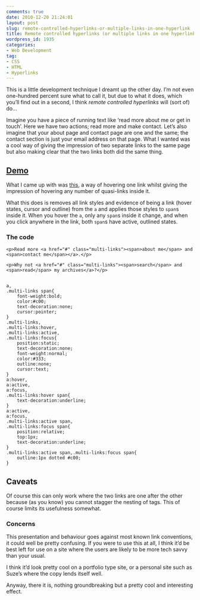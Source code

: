 ```yaml
---
comments: true
date: 2010-12-20 21:24:01
layout: post
slug: remote-controlled-hyperlinks-or-multiple-links-in-one-hyperlink
title: Remote controlled hyperlinks (or multiple links in one hyperlink)
wordpress_id: 1935
categories:
- Web Development
tag:
- CSS
- HTML
- Hyperlinks
---
```


This is a little development technique I dreamt up the other day. I’m not even one-hundred percent sure what to call it, but due to what it does, which you’ll find out in a second, I think _remote controlled hyperlinks_ will (sort of) do...

Imagine you have a piece of running text like ‘read more about me or get in touch’. Here we have two actions; read more and make contact. Let’s also imagine that your about page and contact page are one and the same; the contact section is just your email address on that page. What I wanted was a cool way of giving the impression of two separate links to the same page but also making clear that the two links both did the same thing.

## [Demo](/demos/remote-controlled-hyperlinks/)

What I came up with was [this](/demos/remote-controlled-hyperlinks/), a way of hovering one link whilst giving the impression of hovering any number of quasi-links inside it.

What this does is removes all link styles and evidence of being a link (hover states, cursor and outline) from the `a` and applies those styles to `span`s inside it. When you hover the `a`, only any `span`s inside it change, and when you click anywhere in the link, both `span`s have active, outlined states.

### The code

    <p>Read more <a href="#" class="multi-links"><span>about me</span> and <span>contact me</span></a>.</p>
    
    <p>Why not <a href="#" class="multi-links"><span>search</span> and <span>read</span> my archives</a>?</p>


    a,
    .multi-links span{
        font-weight:bold;
        color:#c00;
        text-decoration:none;
        cursor:pointer;
    }
    .multi-links,
    .multi-links:hover,
    .multi-links:active,
    .multi-links:focus{
        position:static;
        text-decoration:none;
        font-weight:normal;
        color:#333;
        outline:none;
        cursor:text;
    }
    a:hover,
    a:active,
    a:focus,
    .multi-links:hover span{
        text-decoration:underline;
    }
    a:active,
    a:focus,
    .multi-links:active span,
    .multi-links:focus span{
        position:relative;
        top:1px;
        text-decoration:underline;
    }
    .multi-links:active span,.multi-links:focus span{
        outline:1px dotted #c00;
    }

## Caveats

Of course this can only work where the two links are one after the other because
(as you know) you cannot stagger the nesting of tags. This of course limits its
usefulness somewhat.

### Concerns

This presentation and behaviour goes against most known link conventions, it
could well be pretty confusing. If you were to use this at all, I think it’d be
best left for use on a site where the users are likely to be more tech savvy
than your usual.

I think it’d look pretty cool on a portfolio type site, or a personal site such
as Suze’s where the copy lends itself well.

Anyway, there it is, nothing groundbreaking but a pretty cool and interesting
effect.
